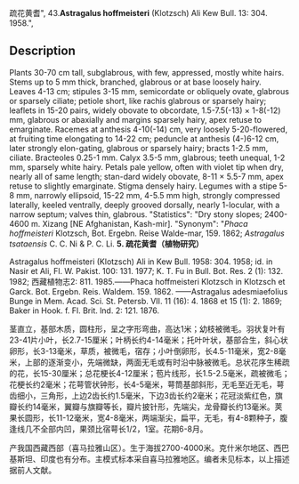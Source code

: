 疏花黄耆",
43.**Astragalus hoffmeisteri** (Klotzsch) Ali Kew Bull. 13: 304. 1958.",

## Description
Plants 30-70 cm tall, subglabrous, with few, appressed, mostly white hairs. Stems up to 5 mm thick, branched, glabrous or at base loosely hairy. Leaves 4-13 cm; stipules 3-15 mm, semicordate or obliquely ovate, glabrous or sparsely ciliate; petiole short, like rachis glabrous or sparsely hairy; leaflets in 15-20 pairs, widely obovate to obcordate, 1.5-7.5(-13) × 1-8(-12) mm, glabrous or abaxially and margins sparsely hairy, apex retuse to emarginate. Racemes at anthesis 4-10(-14) cm, very loosely 5-20-flowered, at fruiting time elongating to 14-22 cm; peduncle at anthesis (4-)6-12 cm, later strongly elon-gating, glabrous or sparsely hairy; bracts 1-2.5 mm, ciliate. Bracteoles 0.25-1 mm. Calyx 3.5-5 mm, glabrous; teeth unequal, 1-2 mm, sparsely white hairy. Petals pale yellow, often with violet tip when dry, nearly all of same length; stan-dard widely obovate, 8-11 × 5.5-7 mm, apex retuse to slightly emarginate. Stigma densely hairy. Legumes with a stipe 5-8 mm, narrowly ellipsoid, 15-22 mm, 4-5.5 mm high, strongly compressed laterally, keeled ventrally, deeply grooved dorsally, nearly 1-locular, with a narrow septum; valves thin, glabrous.
  "Statistics": "Dry stony slopes; 2400-4600 m. Xizang [NE Afghanistan, Kash-mir].
  "Synonym": "*Phaca hoffmeisteri* Klotzsch, Bot. Ergebn. Reise Walde-mar, 159. 1862; *Astragalus tsataensis* C. C. Ni &amp; P. C. Li.
**5. 疏花黄耆（植物研究）**

Astragalus hoffmeisteri (Klotzsch) Ali in Kew Bull. 1958: 304. 1958; id. in Nasir et Ali, Fl. W. Pakist. 100: 131. 1977; K. T. Fu in Bull. Bot. Res. 2 (1): 132. 1982; 西藏植物志2: 811. 1985.——Phaca hoffmeisteri Klotzsch in Klotzsch et Garck. Bot. Ergebn. Reis. Waldem. 159. 1862. ——Astragalus adesmiaefolius Bunge in Mem. Acad. Sci. St. Petersb. VII. 11 (16): 4. 1868 et 15 (1): 2. 1869; Baker in Hook. f. Fl. Brit. lnd. 2: 121. 1876.

茎直立，基部木质，圆柱形，呈之字形弯曲，高达1米；幼枝被微毛。羽状复叶有23-41片小叶，长2.7-15厘米；叶柄长约4-14毫米；托叶叶状，基部合生，斜心状卵形，长3-13毫米，草质，被微毛，宿存；小叶倒卵形，长4.5-11毫米，宽2-8毫米，上部的逐渐变小，先端微缺，两面无毛或有时沿中脉被微毛。总状花序生稀疏的花，长15-30厘米；总花梗长4-12厘米；苞片线形，长1.5-2.5毫米，疏被微毛；花梗长约2毫米；花萼管状钟形，长4-5毫米，萼筒基部斜形，无毛至近无毛，萼齿细小，三角形，上边2齿长约1.5毫米，下边3齿长约2毫米；花冠淡紫红色，旗瓣长约14毫米，翼瓣与旗瓣等长，瓣片披针形，先端尖，龙骨瓣长约13毫米。荚果长圆形，长11-12毫米，宽4-8毫米，两端渐尖，扁平，无毛，有4-8颗种子，腹逢线几不全部内凹，果颈比宿萼长1/2，1室。花期6-8月。

产我国西藏西部（喜马拉雅山区）。生于海拔2700-4000米。克什米尔地区、西巴基斯坦、印度也有分布。主模式标本采自喜马拉雅地区。编者未见标本，以上描述据前人文献。
